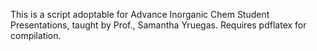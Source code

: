 This is a script adoptable for Advance Inorganic Chem Student Presentations, taught by Prof., Samantha Yruegas. Requires pdflatex for compilation.
